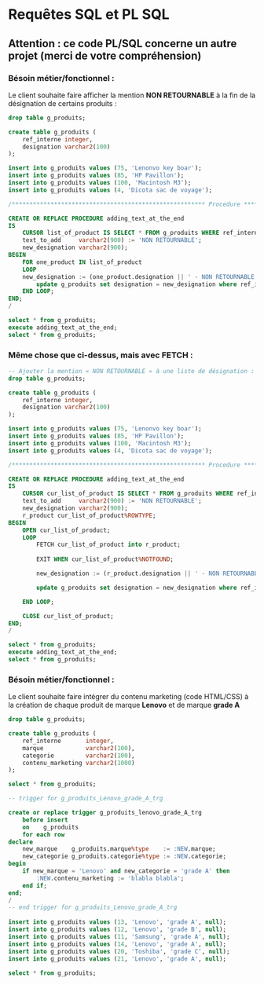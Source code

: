 # Requêtes SQL et PL SQL

<!-- requête de base : CRUD pour chaque entité -->

<!-- Création des entités -->

<!-- Insertion des données -->

## Attention : ce code PL/SQL concerne un autre projet (merci de votre compréhension)

### Bésoin métier/fonctionnel :
Le client souhaite faire afficher la mention __NON RETOURNABLE__ à la fin de la désignation de certains produits :

```sql
drop table g_produits;

create table g_produits (
    ref_interne integer,
    designation varchar2(100)
);

insert into g_produits values (75, 'Lenonvo key boar');
insert into g_produits values (85, 'HP Pavillon');
insert into g_produits values (100, 'Macintosh M3');
insert into g_produits values (4, 'Dicota sac de voyage');

/******************************************************* Procedure *********************************************************/

CREATE OR REPLACE PROCEDURE adding_text_at_the_end
IS
	CURSOR list_of_product IS SELECT * FROM g_produits WHERE ref_interne in (75, 100);
	text_to_add     varchar2(900) := 'NON RETOURNABLE';
	new_designation varchar2(900);
BEGIN
    FOR one_product IN list_of_product
    LOOP
	new_designation := (one_product.designation || ' - NON RETOURNABLE');
        update g_produits set designation = new_designation where ref_interne = one_product.ref_interne;
    END LOOP;
END;
/

select * from g_produits;
execute adding_text_at_the_end;
select * from g_produits;
```

### Même chose que ci-dessus, mais avec FETCH :

```sql
-- Ajouter la mention « NON RETOURNABLE » à une liste de désignation :
drop table g_produits;

create table g_produits (
    ref_interne integer,
    designation varchar2(100)
);

insert into g_produits values (75, 'Lenonvo key boar');
insert into g_produits values (85, 'HP Pavillon');
insert into g_produits values (100, 'Macintosh M3');
insert into g_produits values (4, 'Dicota sac de voyage');

/******************************************************* Procedure *********************************************************/

CREATE OR REPLACE PROCEDURE adding_text_at_the_end
IS
	CURSOR cur_list_of_product IS SELECT * FROM g_produits WHERE ref_interne in (85, 4);
	text_to_add     varchar2(900) := 'NON RETOURNABLE';
	new_designation varchar2(900);
	r_product cur_list_of_product%ROWTYPE;
BEGIN
    OPEN cur_list_of_product;
	LOOP
        FETCH cur_list_of_product into r_product;
		
		EXIT WHEN cur_list_of_product%NOTFOUND;

		new_designation := (r_product.designation || ' - NON RETOURNABLE');

		update g_produits set designation = new_designation where ref_interne = r_product.ref_interne;

    END LOOP;

	CLOSE cur_list_of_product;
END;
/

select * from g_produits;
execute adding_text_at_the_end;
select * from g_produits;
```

### Bésoin métier/fonctionnel :
Le client souhaite faire intégrer du contenu marketing (code HTML/CSS) à la création de chaque produit de marque __Lenovo__ et de marque __grade A__

```sql
drop table g_produits;

create table g_produits (
    ref_interne       integer,
    marque            varchar2(100),
    categorie         varchar2(100),
    contenu_marketing varchar2(1000)
);

select * from g_produits;

-- trigger for g_produits_Lenovo_grade_A_trg

create or replace trigger g_produits_lenovo_grade_A_trg
	before insert 
    on    g_produits
    for each row
declare
    new_marque    g_produits.marque%type    := :NEW.marque;
	new_categorie g_produits.categorie%type := :NEW.categorie;
begin
    if new_marque = 'Lenovo' and new_categorie = 'grade A' then
    	:NEW.contenu_marketing := 'blabla blabla';
	end if;
end;
/
-- end trigger for g_produits_Lenovo_grade_A_trg
    
insert into g_produits values (13, 'Lenovo', 'grade A', null);
insert into g_produits values (12, 'Lenovo', 'grade B', null);
insert into g_produits values (11, 'Samsung', 'grade A', null);
insert into g_produits values (14, 'Lenovo', 'grade A', null);
insert into g_produits values (20, 'Toshiba', 'grade C', null);
insert into g_produits values (21, 'Lenovo', 'grade A', null);
    
select * from g_produits;
```
